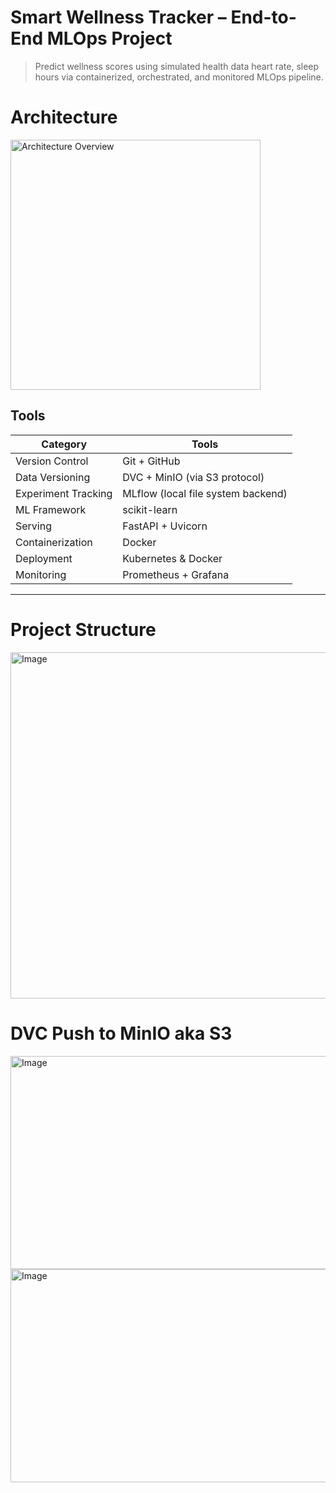 # Smart Wellness Tracker – End-to-End MLOps Project

> Predict wellness scores using simulated health data heart rate, sleep hours via containerized, orchestrated, and monitored MLOps pipeline.

# Architecture


<img width="400" alt="Architecture Overview" src="https://github.com/user-attachments/assets/a333e4aa-2263-4aa4-aec1-039bb623542c" />



## Tools

| Category             | Tools                                              
|----------------------|-------------------------------------------
| Version Control      | Git + GitHub                                       
| Data Versioning      | DVC + MinIO (via S3 protocol)                      
| Experiment Tracking  | MLflow (local file system backend)                
| ML Framework         | scikit-learn                                       
| Serving              | FastAPI + Uvicorn                                  
| Containerization     | Docker                                             
| Deployment           | Kubernetes & Docker   
| Monitoring           | Prometheus + Grafana                               
---

# Project Structure
<img width="802" height="554" alt="Image" src="https://github.com/user-attachments/assets/d64887c3-9319-4a78-9085-a0653e4d5fce" />

# DVC Push to MinIO aka S3

<img width="923" height="341" alt="Image" src="https://github.com/user-attachments/assets/39ba3242-bbe6-40de-8e36-6b41a44a6121" />

<img width="923" height="341" alt="Image" src="https://github.com/user-attachments/assets/94c3781c-3e87-4061-bcb2-be995c3b8882" />

